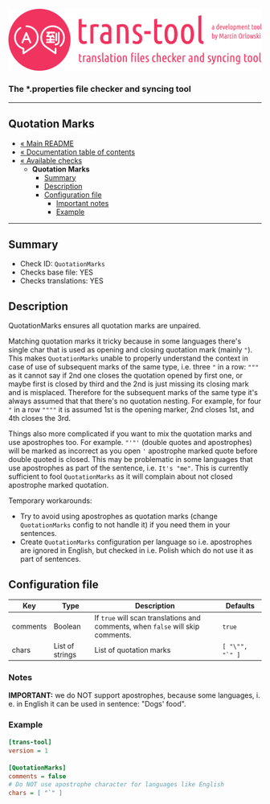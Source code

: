 ![trans-tool logo](../../artwork/trans-tool-logo.png)

### The *.properties file checker and syncing tool ###

---

## Quotation Marks ##

* [« Main README](../../README.md)
* [« Documentation table of contents](../README.md)
* [« Available checks](README.md)
  * **Quotation Marks**
    * [Summary](#summary)
    * [Description](#description)
    * [Configuration file](#configuration-file)
      * [Important notes](#notes)
      * [Example](#example)

---

## Summary ##

* Check ID: `QuotationMarks`
* Checks base file: YES
* Checks translations: YES

## Description ##

QuotationMarks ensures all quotation marks are unpaired.

Matching quotation marks it tricky because in some languages there's single char that is used as opening and closing quotation
mark (mainly `"`). This makes `QuotationMarks` unable to properly understand the context in case of use of subsequent marks of the
same type, i.e. three `"` in a row: `"""` as it cannot say if 2nd one closes the quotation opened by first one, or maybe first is
closed by third and the 2nd is just missing its closing mark and is misplaced. Therefore for the subsequent marks of the same type
it's always assumed that that there's no quotation nesting. For example, for four `"` in a row `""""`
it is assumed 1st is the opening marker, 2nd closes 1st, and 4th closes the 3rd.

Things also more complicated if you want to mix the quotation marks and use apostrophes too. For example. `"'"'` (double quotes and
apostrophes) will be marked as incorrect as you open `'` apostrophe marked quote before double quoted is closed. This may be
problematic in some languages that use apostrophes as part of the sentence, i.e. `It's "me"`. This is currently sufficient to
fool `QuotationMarks` as it will complain about not closed apostrophe marked quotation.

Temporary workarounds:

* Try to avoid using apostrophes as quotation marks (change `QuotationMarks` config to not handle it) if you need them in your
  sentences.
* Create `QuotationMarks` configuration per language so i.e. apostrophes are ignored in English, but checked in i.e. Polish which do
  not use it as part of sentences.

## Configuration file ##

| Key      | Type      | Description | Defaults |
|----------|-----------|-------------|----------|
| comments | Boolean         | If `true` will scan translations and comments, when `false` will skip comments. | `true` |
| chars    | List of strings | List of quotation marks | ``[ "\"", "`" ]`` |

### Notes ###

**IMPORTANT:** we do NOT support apostrophes, because some languages, i. e. in English it can be used in sentence: "Dogs' food".

### Example ###

```ini
[trans-tool]
version = 1

[QuotationMarks]
comments = false
# Do NOT use apostrophe character for languages like English
chars = [ "`" ]
```
